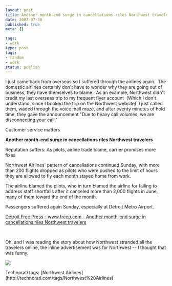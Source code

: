 ```yaml
---
layout: post
title: Another month-end surge in cancellations riles Northwest travelers
date: 2007-07-30
published: true
meta: {}

tags:
- work
type: post
tags:
- random
- work
status: publish
---
```



I just came back from overseas so I suffered through the airlines again.  The domestic airlines certainly don't have to wonder why they are going out of business, they have themselves to blame.  As an example, Northwest didn't credit my last overseas trip to my frequent flyer account  (Which I don't understand, since I booked the trip on the Northwest website)  I just called them, waded through the voice mail maze, and after twenty minutes of hold time, they gave the announcement "Due to heavy call volumes, we are disconnecting your call." 



Customer service matters

 <!-- blockquote  -->

**Another month-end surge in cancellations riles Northwest travelers**



Reputation suffers: As pilots, airline trade blame, carrier promises more fixes



Northwest Airlines' pattern of cancellations continued Sunday, with more than 200 flights dropped as pilots who were pushed to the limit of hours they are allowed to fly each month stayed home from work.



The airline blamed the pilots, who in turn blamed the airline for failing to address staff shortfalls after it canceled more than 2,000 flights in June, many of them toward the end of the month.



Passengers suffered again Sunday, especially at Detroit Metro Airport.

<!-- endblockquote  -->

[Detroit Free Press - www.freep.com - Another month-end surge in cancellations riles Northwest travelers](http://www.freep.com/apps/pbcs.dll/article?AID=/200707300300/BUSINESS06/707300357&template=printart)



 



Oh, and I was reading the story about how Northwest stranded all the travelers online, the inline advertisement was for Northwest -- I thought that was funny.



[![](http://media.eick.us/2011/05/949533749_9b7a5b1408.jpg)](http://farm2.static.flickr.com/1226/949533749_3dd3f7001a_o.gif)

 <div class="wlWriterSmartContent" style="padding-right: 0px;padding-left: 0px;padding-bottom: 0px;margin: 0px;padding-top: 0px">Technorati tags: [Northwest Airlines](http://technorati.com/tags/Northwest%20Airlines)</div>
